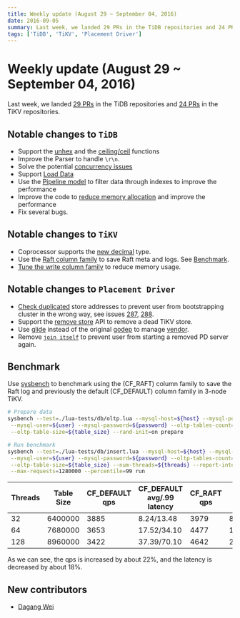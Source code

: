 ```yaml
---
title: Weekly update (August 29 ~ September 04, 2016)
date: 2016-09-05
summary: Last week, we landed 29 PRs in the TiDB repositories and 24 PRs in the TiKV repositories.
tags: ['TiDB', 'TiKV', 'Placement Driver']
---
```


# Weekly update (August 29 ~ September 04, 2016)

Last week, we landed [29 PRs](https://github.com/pingcap/tidb/pulls?utf8=%E2%9C%93&q=is%3Apr%20is%3Amerged%20merged%3A2016-08-29..2016-09-04%20) in the TiDB repositories and [24 PRs](https://github.com/search?utf8=%E2%9C%93&q=repo%3Apingcap%2Ftikv+repo%3Apingcap%2Fpd+is%3Apr+is%3Amerged+merged%3A2016-08-29..2016-09-04&type=Issues&ref=searchresults) in the TiKV repositories.

## Notable changes to `TiDB`

+ Support the [unhex](https://github.com/pingcap/tidb/pull/1675) and the [ceiling/ceil](https://github.com/pingcap/tidb/pull/1666) functions
+ Improve the Parser to handle `\r\n`.
+ Solve the potential [concurrency issues](https://github.com/pingcap/tidb/pull/1669)
+ Support [Load Data](https://github.com/pingcap/tidb/pull/1634)
+ Use the [Pipeline model](https://github.com/pingcap/tidb/pull/1622) to filter data through indexes to improve the performance
+ Improve the code to [reduce memory allocation](https://github.com/pingcap/tidb/pull/1663) and improve the performance
+ Fix several bugs.

## Notable changes to `TiKV`

+ Coprocessor supports the [new decimal](https://github.com/pingcap/tikv/pull/977) type.
+ Use the [Raft column family](https://github.com/pingcap/tikv/pull/990) to save Raft meta and logs. See [Benchmark](#Benchmark). 
+ [Tune the write column family](https://github.com/pingcap/tikv/pull/998) to reduce memory usage.

## Notable changes to `Placement Driver`

+ [Check duplicated](https://github.com/pingcap/pd/pull/297) store addresses to prevent user from bootstrapping cluster in the wrong way, see issues [287](https://github.com/pingcap/pd/issues/287), [288](https://github.com/pingcap/pd/issues/288).
+ Support the [remove store](https://github.com/pingcap/pd/pull/298) API to remove a dead TiKV store. 
+ Use [glide](https://github.com/Masterminds/glide) instead of the original [godep](https://github.com/tools/godep) to manage [vendor](https://github.com/pingcap/pd/pull/299).
+ Remove [`join itself`](https://github.com/pingcap/pd/pull/307) to prevent user from starting a removed PD server again.

## Benchmark

Use [sysbench](https://github.com/pingcap/tidb-bench/tree/master/sysbench) to benchmark using the (CF\_RAFT) column family to save the Raft log and previously the default (CF\_DEFAULT) column family in 3-node TiKV.

```bash
# Prepare data
sysbench --test=./lua-tests/db/oltp.lua --mysql-host=${host} --mysql-port=${port} \
 --mysql-user=${user} --mysql-password=${password} --oltp-tables-count=1 \
 --oltp-table-size=${table_size} --rand-init=on prepare

# Run benchmark
sysbench --test=./lua-tests/db/insert.lua --mysql-host=${host} --mysql-port=${port} \
 --mysql-user=${user} --mysql-password=${password} --oltp-tables-count=1 \
 --oltp-table-size=${table_size} --num-threads=${threads} --report-interval=60 \
 --max-requests=1280000 --percentile=99 run
```

|Threads|Table Size|CF_DEFAULT qps|CF_DEFAULT avg/.99 latency|CF_RAFT qps|CF_RAFT avg/.99 latency|
|---|---|---|---|---|---|
|32|6400000|3885|8.24/13.48|3979|8.04/13.70|
|64|7680000|3653|17.52/34.10|4477|14.29/24.49|
128|8960000|3422|37.39/70.10|4642|27.57/57.45|

As we can see, the qps is increased by about 22%, and the latency is decreased by about 18%.

## New contributors

+ [Dagang Wei](https://github.com/weidagang)
